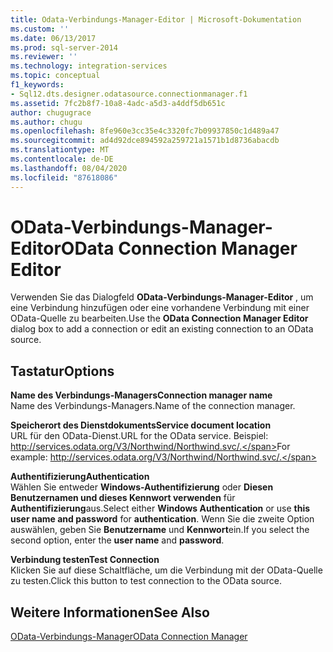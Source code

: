 ```yaml
---
title: Odata-Verbindungs-Manager-Editor | Microsoft-Dokumentation
ms.custom: ''
ms.date: 06/13/2017
ms.prod: sql-server-2014
ms.reviewer: ''
ms.technology: integration-services
ms.topic: conceptual
f1_keywords:
- Sql12.dts.designer.odatasource.connectionmanager.f1
ms.assetid: 7fc2b8f7-10a8-4adc-a5d3-a4ddf5db651c
author: chugugrace
ms.author: chugu
ms.openlocfilehash: 8fe960e3cc35e4c3320fc7b09937850c1d489a47
ms.sourcegitcommit: ad4d92dce894592a259721a1571b1d8736abacdb
ms.translationtype: MT
ms.contentlocale: de-DE
ms.lasthandoff: 08/04/2020
ms.locfileid: "87618086"
---
```

# <a name="odata-connection-manager-editor"></a><span data-ttu-id="1281c-102">OData-Verbindungs-Manager-Editor</span><span class="sxs-lookup"><span data-stu-id="1281c-102">OData Connection Manager Editor</span></span>
  <span data-ttu-id="1281c-103">Verwenden Sie das Dialogfeld **OData-Verbindungs-Manager-Editor** , um eine Verbindung hinzufügen oder eine vorhandene Verbindung mit einer OData-Quelle zu bearbeiten.</span><span class="sxs-lookup"><span data-stu-id="1281c-103">Use the **OData Connection Manager Editor** dialog box to add a connection or edit an existing connection to an OData source.</span></span>  
  
## <a name="options"></a><span data-ttu-id="1281c-104">Tastatur</span><span class="sxs-lookup"><span data-stu-id="1281c-104">Options</span></span>  
 <span data-ttu-id="1281c-105">**Name des Verbindungs-Managers**</span><span class="sxs-lookup"><span data-stu-id="1281c-105">**Connection manager name**</span></span>  
 <span data-ttu-id="1281c-106">Name des Verbindungs-Managers.</span><span class="sxs-lookup"><span data-stu-id="1281c-106">Name of the connection manager.</span></span>  
  
 <span data-ttu-id="1281c-107">**Speicherort des Dienstdokuments**</span><span class="sxs-lookup"><span data-stu-id="1281c-107">**Service document location**</span></span>  
 <span data-ttu-id="1281c-108">URL für den OData-Dienst.</span><span class="sxs-lookup"><span data-stu-id="1281c-108">URL for the OData service.</span></span> <span data-ttu-id="1281c-109">Beispiel: http://services.odata.org/V3/Northwind/Northwind.svc/.</span><span class="sxs-lookup"><span data-stu-id="1281c-109">For example: http://services.odata.org/V3/Northwind/Northwind.svc/.</span></span>  
  
 <span data-ttu-id="1281c-110">**Authentifizierung**</span><span class="sxs-lookup"><span data-stu-id="1281c-110">**Authentication**</span></span>  
 <span data-ttu-id="1281c-111">Wählen Sie entweder **Windows-Authentifizierung** oder **Diesen Benutzernamen und dieses Kennwort verwenden** für **Authentifizierung**aus.</span><span class="sxs-lookup"><span data-stu-id="1281c-111">Select either **Windows Authentication** or use **this user name and password** for **authentication**.</span></span> <span data-ttu-id="1281c-112">Wenn Sie die zweite Option auswählen, geben Sie **Benutzername** und **Kennwort**ein.</span><span class="sxs-lookup"><span data-stu-id="1281c-112">If you select the second option, enter the **user name** and **password**.</span></span>  
  
 <span data-ttu-id="1281c-113">**Verbindung testen**</span><span class="sxs-lookup"><span data-stu-id="1281c-113">**Test Connection**</span></span>  
 <span data-ttu-id="1281c-114">Klicken Sie auf diese Schaltfläche, um die Verbindung mit der OData-Quelle zu testen.</span><span class="sxs-lookup"><span data-stu-id="1281c-114">Click this button to test connection to the OData source.</span></span>  
  
## <a name="see-also"></a><span data-ttu-id="1281c-115">Weitere Informationen</span><span class="sxs-lookup"><span data-stu-id="1281c-115">See Also</span></span>  
 [<span data-ttu-id="1281c-116">OData-Verbindungs-Manager</span><span class="sxs-lookup"><span data-stu-id="1281c-116">OData Connection Manager</span></span>](connection-manager/odata-connection-manager.md)  
  
  
